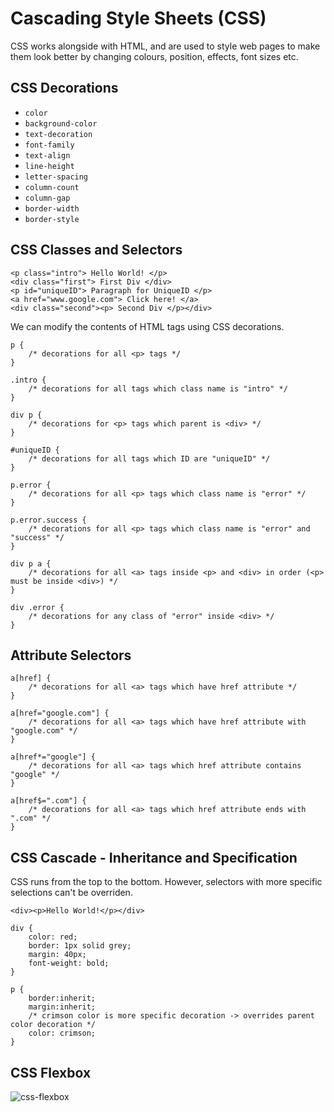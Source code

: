 # Cascading Style Sheets (CSS)

CSS works alongside with HTML, and are used to style web pages to make them look better by changing colours, position, effects, font sizes etc.

## CSS Decorations

- `color`
- `background-color`
- `text-decoration`
- `font-family`
- `text-align`
- `line-height`
- `letter-spacing`
- `column-count`
- `column-gap`
- `border-width`
- `border-style`

## CSS Classes and Selectors

```
<p class="intro"> Hello World! </p>
<div class="first"> First Div </div>
<p id="uniqueID"> Paragraph for UniqueID </p>
<a href="www.google.com"> Click here! </a>
<div class="second"><p> Second Div </p></div>
```

We can modify the contents of HTML tags using CSS decorations.

```
p {
    /* decorations for all <p> tags */
}

.intro {
    /* decorations for all tags which class name is "intro" */
}

div p {
    /* decorations for <p> tags which parent is <div> */
}

#uniqueID {
    /* decorations for all tags which ID are "uniqueID" */
}

p.error {
    /* decorations for all <p> tags which class name is "error" */
}

p.error.success {
    /* decorations for all <p> tags which class name is "error" and "success" */
}

div p a {
    /* decorations for all <a> tags inside <p> and <div> in order (<p> must be inside <div>) */
}

div .error {
    /* decorations for any class of "error" inside <div> */
}
```

## Attribute Selectors

```
a[href] {
    /* decorations for all <a> tags which have href attribute */
}

a[href="google.com"] {
    /* decorations for all <a> tags which have href attribute with "google.com" */
}

a[href*="google"] {
    /* decorations for all <a> tags which href attribute contains "google" */
}

a[href$=".com"] {
    /* decorations for all <a> tags which href attribute ends with ".com" */
}
```

## CSS Cascade - Inheritance and Specification

CSS runs from the top to the bottom. However, selectors with more specific selections can't be overriden.

```
<div><p>Hello World!</p></div>
```

```
div {
    color: red;
    border: 1px solid grey;
    margin: 40px;
    font-weight: bold;
}

p {
    border:inherit;
    margin:inherit;
    /* crimson color is more specific decoration -> overrides parent color decoration */
    color: crimson; 
}
```

## CSS Flexbox

![css-flexbox](https://user-images.githubusercontent.com/41933169/215594227-e57d8499-f27f-4e23-97fd-7ed90b2bb7a6.png)


